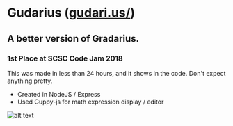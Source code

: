 # Gudarius ([gudari.us/](http://gudari.us/))
## A better version of Gradarius.
### 1st Place at SCSC Code Jam 2018

This was made in less than 24 hours, and it shows in the code. Don't expect anything pretty.

* Created in NodeJS / Express
* Used Guppy-js for math expression display / editor

![alt text](https://i.imgur.com/nJrXKW4.png)
